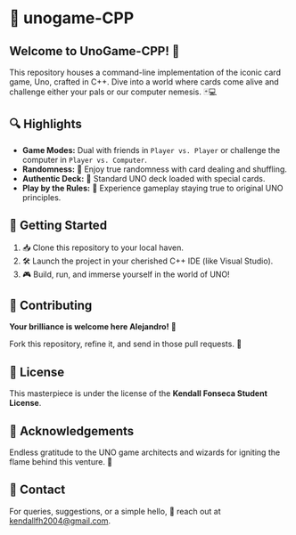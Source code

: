 # 🎴 unogame-CPP 

## Welcome to UnoGame-CPP! 🎉

This repository houses a command-line implementation of the iconic card game, Uno, crafted in C++. Dive into a world where cards come alive and challenge either your pals or our computer nemesis. 🃏💻

## 🔍 Highlights 

- **Game Modes:** Dual with friends in `Player vs. Player` or challenge the computer in `Player vs. Computer`.
- **Randomness:** 🔄 Enjoy true randomness with card dealing and shuffling.
- **Authentic Deck:** 🎴 Standard UNO deck loaded with special cards.
- **Play by the Rules:** 📜 Experience gameplay staying true to original UNO principles.

## 🚀 Getting Started 

1. 📥 Clone this repository to your local haven.
2. 🛠️ Launch the project in your cherished C++ IDE (like Visual Studio).
3. 🎮 Build, run, and immerse yourself in the world of UNO!

## 🤝 Contributing 

**Your brilliance is welcome here Alejandro!** 🌟

Fork this repository, refine it, and send in those pull requests. 🍴


## 📜 License 

This masterpiece is under the license of the **Kendall Fonseca Student License**.

## 🙏 Acknowledgements 

Endless gratitude to the UNO game architects and wizards for igniting the flame behind this venture. 🙌

## 💌 Contact 

For queries, suggestions, or a simple hello, 📧 reach out at [kendallfh2004@gmail.com](mailto:kendallfh2004@gmail.com).
